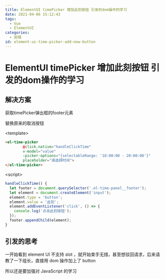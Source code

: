 ```yaml
---
title: ElementUI timePicker 增加此刻按钮 引发的dom操作的学习
date: 2021-04-06 15:12:43
tags:
  - Vue
  - ElementUI
categories:
  - 前端
id: element-ui-time-picker-add-now-button
---
```


# ElementUI timePicker 增加此刻按钮 引发的dom操作的学习

## 解决方案

获取timePicker弹出框的footer元素

替换原来的取消按钮

\<template\>

```html
<el-time-picker
        @click.native="handleClickTime"
        v-model="value"
        :picker-options="{selectableRange: '18:00:00 - 20:00:00'}"
        placeholder="请选择时间">
</el-time-picker>
```

\<script\>

```javascript
handleClickTime() {
  let footer = document.querySelector('.el-time-panel__footer');
  let element = document.createElement('input');
  element.type = 'button';
  element.value = '此刻';
  element.addEventListener('click', () => {
    console.log('点击此刻按钮');
  });
  footer.appendChild(element);
}
```

## 引发的思考

一开始看到 element UI 不支持 slot ，就开始束手无措，甚至想驳回请求，后来请教了一下组长，直接用 dom 操作加上了 button

所以还是要加强对 JavaScript 的学习
